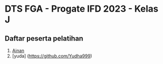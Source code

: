 # DTS FGA - Progate IFD 2023 - Kelas J

## Daftar peserta pelatihan 

1. [Ainan](https://github.com/ainandoo)
2. [yuda] (https://github.com/Yudha999)
